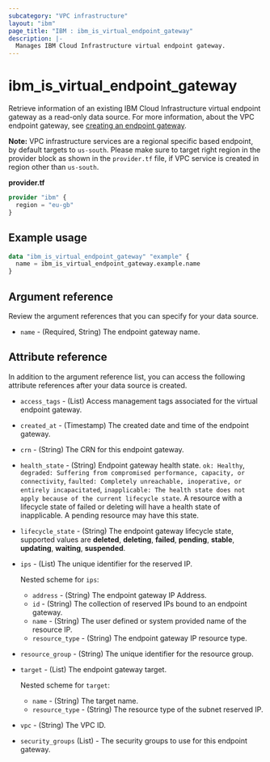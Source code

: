 ```yaml
---
subcategory: "VPC infrastructure"
layout: "ibm"
page_title: "IBM : ibm_is_virtual_endpoint_gateway"
description: |-
  Manages IBM Cloud Infrastructure virtual endpoint gateway.
---
```


# ibm_is_virtual_endpoint_gateway
Retrieve information of an existing IBM Cloud Infrastructure virtual endpoint gateway as a read-only data source. For more information, about the VPC endpoint gateway, see [creating an endpoint gateway](https://cloud.ibm.com/docs/vpc?topic=vpc-ordering-endpoint-gateway).

**Note:** 
VPC infrastructure services are a regional specific based endpoint, by default targets to `us-south`. Please make sure to target right region in the provider block as shown in the `provider.tf` file, if VPC service is created in region other than `us-south`.

**provider.tf**

```terraform
provider "ibm" {
  region = "eu-gb"
}
```

## Example usage

```terraform
data "ibm_is_virtual_endpoint_gateway" "example" {
  name = ibm_is_virtual_endpoint_gateway.example.name
}
```

## Argument reference
Review the argument references that you can specify for your data source. 

- `name` - (Required, String) The endpoint gateway name.

## Attribute reference
In addition to the argument reference list, you can access the following attribute references after your data source is created. 

- `access_tags`  - (List) Access management tags associated for the virtual endpoint gateway.
- `created_at` - (Timestamp) The created date and time of the endpoint gateway.
- `crn` - (String) The CRN for this endpoint gateway.
- `health_state` - (String) Endpoint gateway health state. `ok: Healthy`, `degraded: Suffering from compromised performance, capacity, or connectivity`, `faulted: Completely unreachable, inoperative, or entirely incapacitated`, `inapplicable: The health state does not apply because of the current lifecycle state`. A resource with a lifecycle state of failed or deleting will have a health state of inapplicable. A pending resource may have this state.
- `lifecycle_state` - (String) The endpoint gateway lifecycle state, supported values are **deleted**, **deleting**, **failed**, **pending**, **stable**, **updating**, **waiting**, **suspended**.
- `ips` - (List) The unique identifier for the reserved IP.

  Nested scheme for `ips`:
  - `address` - (String) The endpoint gateway IP Address.
  - `id` - (String) The collection of reserved IPs bound to an endpoint gateway.
  - `name` - (String) The user defined or system provided name of the resource IP.
  - `resource_type` - (String) The endpoint gateway IP resource type.
- `resource_group` - (String) The unique identifier for the resource group.
- `target` - (List) The endpoint gateway target.

  Nested scheme for `target`:
  - `name` - (String) The target name.
  - `resource_type` - (String) The resource type of the subnet reserved IP.
- `vpc` - (String) The VPC ID.
- `security_groups` (List) - The security groups to use for this endpoint gateway.


